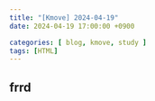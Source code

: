 ```yaml
---
title: "[Kmove] 2024-04-19"
date: 2024-04-19 17:00:00 +0900

categories: [ blog, kmove, study ]
tags: [HTML]
---
```


## frrd